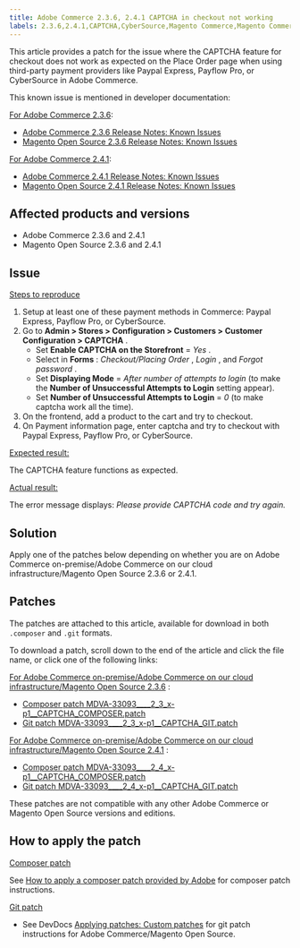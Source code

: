 ```yaml
---
title: Adobe Commerce 2.3.6, 2.4.1 CAPTCHA in checkout not working
labels: 2.3.6,2.4.1,CAPTCHA,CyberSource,Magento Commerce,Magento Commerce Cloud,Magento Open Source,PayFlow Pro,PayPal Express Checkout,order,patch,Adobe Commerce
---
```


This article provides a patch for the issue where the CAPTCHA feature for checkout does not work as expected on the Place Order page when using third-party payment providers like Paypal Express, Payflow Pro, or CyberSource in Adobe Commerce.

This known issue is mentioned in developer documentation:

<ins>For Adobe Commerce 2.3.6</ins>:

* [Adobe Commerce 2.3.6 Release Notes: Known Issues](https://devdocs.magento.com/guides/v2.3/release-notes/commerce-2-3-6.html#known-issues)
* [Magento Open Source 2.3.6 Release Notes: Known Issues](https://devdocs.magento.com/guides/v2.3/release-notes/open-source-2-3-6.html#known-issues)

 <ins>For Adobe Commerce 2.4.1</ins>:

* [Adobe Commerce 2.4.1 Release Notes: Known Issues](https://devdocs.magento.com/guides/v2.4/release-notes/commerce-2-4-1.html#known-issues)
* [Magento Open Source 2.4.1 Release Notes: Known Issues](https://devdocs.magento.com/guides/v2.4/release-notes/open-source-2-4-1.html#known-issues)

## Affected products and versions

* Adobe Commerce  2.3.6 and 2.4.1
* Magento Open Source 2.3.6 and 2.4.1

## Issue

 <ins>Steps to reproduce</ins>

1. Setup at least one of these payment methods in Commerce: Paypal Express, Payflow Pro, or CyberSource.
1. Go to **Admin > Stores > Configuration > Customers > Customer Configuration > CAPTCHA** .
    * Set **Enable CAPTCHA on the Storefront** = *Yes* .
    * Select in **Forms** : *Checkout/Placing Order* , *Login* , and *Forgot password* .
    * Set **Displaying Mode** = *After number of attempts to login* (to make the **Number of Unsuccessful Attempts to Login** setting appear).
    * Set **Number of Unsuccessful Attempts to Login** = *0* (to make captcha work all the time).
1. On the frontend, add a product to the cart and try to checkout.
1. On Payment information page, enter captcha and try to checkout with Paypal Express, Payflow Pro, or CyberSource.

 <ins>Expected result:</ins>

The CAPTCHA feature functions as expected.

 <ins>Actual result:</ins>

The error message displays: *Please provide CAPTCHA code and try again.*

## Solution

Apply one of the patches below depending on whether you are on Adobe Commerce on-premise/Adobe Commerce on our cloud infrastructure/Magento Open Source 2.3.6 or 2.4.1.

## Patches

The patches are attached to this article, available for download in both `.composer` and `.git` formats.

To download a patch, scroll down to the end of the article and click the file name, or click one of the following links:

 <ins>For Adobe Commerce on-premise/Adobe Commerce on our cloud infrastructure/Magento Open Source 2.3.6</ins> :

* [Composer patch MDVA-33093\_\_\_\_2\_3\_x-p1\_\_CAPTCHA\_COMPOSER.patch](assets/MDVA-33093____2_3_x-p1__CAPTCHA_COMPOSER.patch.zip)
* [Git patch MDVA-33093\_\_\_\_2\_3\_x-p1\_\_CAPTCHA\_GIT.patch](assets/MDVA-33093____2_3_x-p1__CAPTCHA_GIT.patch.zip)

 <ins>For Adobe Commerce on-premise/Adobe Commerce on our cloud infrastructure/Magento Open Source 2.4.1</ins> :

* [Composer patch MDVA-33093\_\_\_\_2\_4\_x-p1\_\_CAPTCHA\_COMPOSER.patch](assets/MDVA-33093____2_4_x-p1__CAPTCHA_COMPOSER.patch.zip)
* [Git patch MDVA-33093\_\_\_\_2\_4\_x-p1\_\_CAPTCHA\_GIT.patch](assets/MDVA-33093____2_4_x-p1__CAPTCHA_GIT.patch.zip)

These patches are not compatible with any other Adobe Commerce or Magento Open Source versions and editions.

## How to apply the patch

 <ins>Composer patch</ins>

See [How to apply a composer patch provided by Adobe](https://support.magento.com/hc/en-us/articles/360028367731) for composer patch instructions.

 <ins>Git patch</ins>

* See DevDocs [Applying patches: Custom patches](https://devdocs.magento.com/guides/v2.4/comp-mgr/patching.html#custom-patches) for git patch instructions for Adobe Commerce/Magento Open Source.
